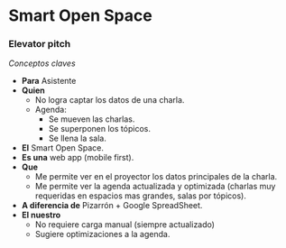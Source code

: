 # Smart Open Space
### Elevator pitch
*Conceptos claves*
- **Para** Asistente
- **Quien**
  - No logra captar los datos de una charla.
  - Agenda:
    - Se mueven las charlas.
    - Se superponen los tópicos.
    - Se llena la sala.
- **El** Smart Open Space.
- **Es una** web app (mobile first).
- **Que**
  - Me permite ver en el proyector los datos principales de la charla.
  - Me permite ver la agenda actualizada y optimizada (charlas muy requeridas en espacios mas grandes, salas por tópicos).
- **A diferencia de** Pizarrón + Google SpreadSheet.
- **El nuestro**
  - No requiere carga manual (siempre actualizado)
  - Sugiere optimizaciones a la agenda.
 
